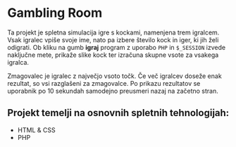 <h1>Gambling Room</h1>

<p>
  Ta projekt je spletna simulacija igre s kockami, namenjena trem igralcem.
  Vsak igralec vpiše svoje ime, nato pa izbere število kock in iger, ki jih želi odigrati.
  Ob kliku na gumb <strong>igraj</strong> program z uporabo <code>PHP</code> in <code>$_SESSION</code>
  izvede naključne mete, prikaže slike kock ter izračuna skupne vsote za vsakega igralca.
</p>

<p>
  Zmagovalec je igralec z največjo vsoto točk. Če več igralcev doseže enak rezultat,
  so vsi razglašeni za zmagovalce. Po prikazu rezultatov se uporabnik po 10 sekundah
  samodejno preusmeri nazaj na začetno stran.
</p>

<p>
  <h2>Projekt temelji na osnovnih spletnih tehnologijah:</h2>
  <ul>
    <li>HTML &amp; CSS </li>
    <li>PHP</li>
  </ul>
</p>
